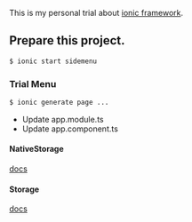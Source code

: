 This is my personal trial about [ionic framework](http://ionicframework.com/).

## Prepare this project.

```bash
$ ionic start sidemenu
```

### Trial Menu
```bash
$ ionic generate page ...
```
- Update app.module.ts
- Update app.component.ts
#### NativeStorage
[docs](https://ionicframework.com/docs/native/native-storage/)
#### Storage
[docs](https://ionicframework.com/docs/storage/)
